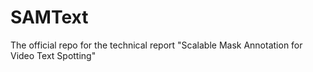 # SAMText
The official repo for the technical report "Scalable Mask Annotation for Video Text Spotting"
